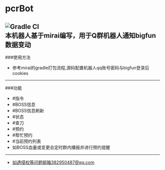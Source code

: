 # pcrBot
![Gradle CI](https://github.com/mamoe/mirai/workflows/Gradle%20CI/badge.svg?branch=master)  
本机器人基于mirai编写，用于Q群机器人通知bigfun数据变动
---
###使用方法
- 参考mirai的gradle打包流程,源码配置机器人qq账号密码与bigfun登录后cookies
---
###功能
- \#指令
- \#BOSS信息
- \#BOSS信息刷新
- \#状态
- \#查刀
- \#预约
- \#帮忙预约
- \#当前预约列表
- 如BOSS血量或变更会定时群内播报并进行预约提醒
---
- 如遇侵权等问题邮箱382950487@qq.com